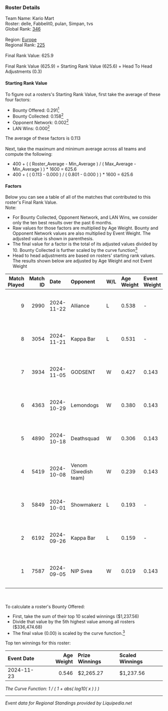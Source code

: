 ### Roster Details<br />
Team Name: Kario Mart<br />
Roster: delle, Fabbelit0, pulan, Simpan, tvs<br />
Global Rank: [346](../standings_global.md)<br />
<br />
Region: [Europe]( ../standings_europe.md)<br />
Regional Rank: [225]( ../standings_europe.md)<br />
<br />
Final Rank Value:  625.9<br />
<br />
Final Rank Value (625.9) = Starting Rank Value (625.6) + Head To Head Adjustments (0.3)<br />

#### Starting Rank Value<br />
To figure out a rosters's Starting Rank Value, first take the average of these four factors:<br />
- Bounty Offered: 0.291[<sup>1</sup>](#table2)
- Bounty Collected: 0.158[<sup>2</sup>](#table1)
- Opponent Network: 0.002[<sup>2</sup>](#table1)
- LAN Wins: 0.000[<sup>2</sup>](#table1)

The average of these factors is 0.113<br />
<br />
Next, take the maximum and minimum average across all teams and compute the following:<br />
- 400 + ( ( Roster_Average - Min_Average ) / ( Max_Average - Min_Average ) ) * 1600 = 625.6
- 400 + ( ( 0.113 - 0.000 ) / ( 0.801 - 0.000 ) ) * 1600 = 625.6


#### Factors<br />
Below you can see a table of all of the matches that contributed to this roster's Final Rank Value.<br />
Note:<br />

- For Bounty Collected, Opponent Network, and LAN Wins, we consider only the ten best results over the past 6 months.
- Raw values for those factors are multiplied by Age Weight. Bounty and Opponent Network values are also multiplied by Event Weight. The adjusted value is shown in parenthesis.
- The final value for a factor is the total of its adjusted values divided by 10. Bounty Collected is further scaled by the curve function[<sup>3</sup>](#curveFunction)
- Head to head adjustments are based on rosters' starting rank values. The results shown below are adjusted by Age Weight and not Event Weight
<span id="table1"></span><br />


| Match Played | Match ID | Date       | Opponent             | W/L | Age Weight | Event Weight | Bounty Collected | Opponent Network | LAN Wins  | H2H Adj. | Roster                               |
| -: | -: | :- | :- | :- | :- | :- | :- | :- | :- | -: | :- |
|            9 |     2990 | 2024-11-22 | Alliance             | L   | 0.538      | -            | -                | -                | -         |    -3.38 | delle, Fabbelit0, pulan, Simpan, tvs |
|            8 |     3054 | 2024-11-21 | Kappa Bar            | L   | 0.531      | -            | -                | -                | -         |    -6.38 | delle, Fabbelit0, pulan, Simpan, tvs |
|            7 |     3934 | 2024-11-05 | GODSENT              | W   | 0.427      | 0.143        | 0.001 (0.000)    | 0.275 (0.017)    | 0 (0.000) |     7.65 | delle, Fabbelit0, pulan, Simpan, tvs |
|            6 |     4363 | 2024-10-29 | Lemondogs            | W   | 0.380      | 0.143        | 0.000 (0.000)    | 0.041 (0.002)    | 0 (0.000) |     2.71 | delle, Fabbelit0, pulan, Simpan, tvs |
|            5 |     4890 | 2024-10-18 | Deathsquad           | W   | 0.306      | 0.143        | 0.000 (0.000)    | 0.012 (0.001)    | 0 (0.000) |     2.16 | delle, Fabbelit0, pulan, Simpan, tvs |
|            4 |     5419 | 2024-10-08 | Venom (Swedish team) | W   | 0.239      | 0.143        | 0.000 (0.000)    | 0.063 (0.002)    | 0 (0.000) |     2.55 | delle, Fabbelit0, pulan, Simpan, tvs |
|            3 |     5849 | 2024-10-01 | Showmakerz           | L   | 0.193      | -            | -                | -                | -         |    -3.23 | delle, Fabbelit0, pulan, Simpan, tvs |
|            2 |     6192 | 2024-09-26 | Kappa Bar            | L   | 0.159      | -            | -                | -                | -         |    -1.91 | delle, Fabbelit0, pulan, Simpan, tvs |
|            1 |     7587 | 2024-09-05 | NIP Svea             | W   | 0.019      | 0.143        | 0.000 (0.000)    | 0.048 (0.000)    | 0 (0.000) |     0.14 | delle, Fabbelit0, pulan, Simpan, tvs |

<br />
<span id="table2"></span><br />
To calculate a roster's Bounty Offered:<br />

- First, take the sum of their top 10 scaled winnings ($1,237.56)
- Divide that value by the 5th highest value among all rosters ($336,474.68)
- The final value (0.00) is scaled by the curve function.[<sup>3</sup>](#curveFunction)

Top ten winnings for this roster:<br />

| Event Date | Age Weight | Prize Winnings | Scaled Winnings |
| :- | -: | :- | :- |
| 2024-11-23 |      0.546 | $2,265.27      | $1,237.56       |


<span id="curveFunction"></span>_The Curve Function: 1 / ( 1 + abs( log10( x ) ) )_<br />

---
_Event data for Regional Standings provided by Liquipedia.net_<br />
